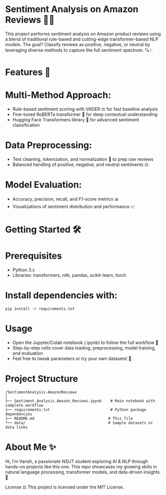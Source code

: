 # Sentiment Analysis on Amazon Reviews 🛒📝
This project performs sentiment analysis on Amazon product reviews using a blend of traditional rule-based and cutting-edge transformer-based NLP models. The goal? Classify reviews as positive, negative, or neutral by leveraging diverse methods to capture the full sentiment spectrum. 🔍✨

# Features 🚀
  # Multi-Method Approach:
  - Rule-based sentiment scoring with VADER ⚖️ for fast baseline analysis
  - Fine-tuned RoBERTa transformer 🤖 for deep contextual understanding
  - Hugging Face Transformers library 🌟 for advanced sentiment classification

  # Data Preprocessing:
  - Text cleaning, tokenization, and normalization 🧹 to prep raw reviews
  - Balanced handling of positive, negative, and neutral sentiments ⚖️
  # Model Evaluation:
  - Accuracy, precision, recall, and F1-score metrics 📊
  - Visualizations of sentiment distribution and performance 📈

# Getting Started 🛠️

# Prerequisites
  - Python 3.x
  - Libraries: transformers, nltk, pandas, scikit-learn, torch

# Install dependencies with:
    pip install -r requirements.txt

# Usage
  - Open the Jupyter/Colab notebook (.ipynb) to follow the full workflow 📓
  - Step-by-step cells cover data loading, preprocessing, model training, and evaluation
  - Feel free to tweak parameters or try your own datasets! 🔧

# Project Structure
    /SentimentAnalysis-AmazonReviews
    │
    ├── Sentiment_Analysis_Amazon_Reviews.ipynb    # Main notebook with complete workflow
    ├── requirements.txt                           # Python package dependencies
    ├── README.md                                 # This file
    └── data/                                     # Sample datasets or data links

# About Me ✨
Hi, I’m Vansh, a passionate NSUT student exploring AI & NLP through hands-on projects like this one. This repo showcases my growing skills in natural language processing, transformer models, and data-driven insights. 🚀

License ⚖️
This project is licensed under the MIT License.
